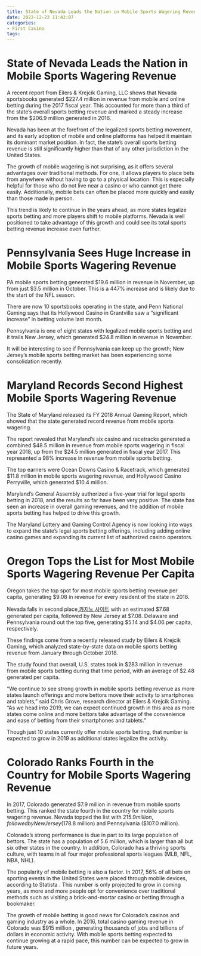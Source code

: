 ```yaml
---
title: State of Nevada Leads the Nation in Mobile Sports Wagering Revenue
date: 2022-12-22 11:43:07
categories:
- First Casino
tags:
---
```



#  State of Nevada Leads the Nation in Mobile Sports Wagering Revenue

A recent report from Eilers & Krejcik Gaming, LLC shows that Nevada sportsbooks generated $227.4 million in revenue from mobile and online betting during the 2017 fiscal year. This accounted for more than a third of the state’s overall sports betting revenue and marked a steady increase from the $206.9 million generated in 2016.

Nevada has been at the forefront of the legalized sports betting movement, and its early adoption of mobile and online platforms has helped it maintain its dominant market position. In fact, the state’s overall sports betting revenue is still significantly higher than that of any other jurisdiction in the United States.

The growth of mobile wagering is not surprising, as it offers several advantages over traditional methods. For one, it allows players to place bets from anywhere without having to go to a physical location. This is especially helpful for those who do not live near a casino or who cannot get there easily. Additionally, mobile bets can often be placed more quickly and easily than those made in person.

This trend is likely to continue in the years ahead, as more states legalize sports betting and more players shift to mobile platforms. Nevada is well positioned to take advantage of this growth and could see its total sports betting revenue increase even further.

#  Pennsylvania Sees Huge Increase in Mobile Sports Wagering Revenue

PA mobile sports betting generated $19.6 million in revenue in November, up from just $3.5 million in October. This is a 447% increase and is likely due to the start of the NFL season.

There are now 10 sportsbooks operating in the state, and Penn National Gaming says that its Hollywood Casino in Grantville saw a “significant increase” in betting volume last month.

Pennsylvania is one of eight states with legalized mobile sports betting and it trails New Jersey, which generated $24.8 million in revenue in November.

It will be interesting to see if Pennsylvania can keep up the growth; New Jersey’s mobile sports betting market has been experiencing some consolidation recently.

#  Maryland Records Second Highest Mobile Sports Wagering Revenue

The State of Maryland released its FY 2018 Annual Gaming Report, which showed that the state generated record revenue from mobile sports wagering.

The report revealed that Maryland’s six casino and racetracks generated a combined $48.5 million in revenue from mobile sports wagering in fiscal year 2018, up from the $24.5 million generated in fiscal year 2017. This represented a 98% increase in revenue from mobile sports betting.

The top earners were Ocean Downs Casino & Racetrack, which generated $11.8 million in mobile sports wagering revenue, and Hollywood Casino Perryville, which generated $10.4 million.

Maryland’s General Assembly authorized a five-year trial for legal sports betting in 2018, and the results so far have been very positive. The state has seen an increase in overall gaming revenues, and the addition of mobile sports betting has helped to drive this growth.

The Maryland Lottery and Gaming Control Agency is now looking into ways to expand the state’s legal sports betting offerings, including adding online casino games and expanding its current list of authorized casino operators.

#  Oregon Tops the List for Most Mobile Sports Wagering Revenue Per Capita

Oregon takes the top spot for most mobile sports betting revenue per capita, generating $9.08 in revenue for every resident of the state in 2018.

 Nevada falls in second place,[카지노 사이트](https://choegocasino.com/) with an estimated $7.68 generated per capita, followed by New Jersey at $7.08. Delaware and Pennsylvania round out the top five, generating $5.14 and $4.06 per capita, respectively.

These findings come from a recently released study by Eilers & Krejcik Gaming, which analyzed state-by-state data on mobile sports betting revenue from January through October 2018.

The study found that overall, U.S. states took in $283 million in revenue from mobile sports betting during that time period, with an average of $2.48 generated per capita.

“We continue to see strong growth in mobile sports betting revenue as more states launch offerings and more bettors move their activity to smartphones and tablets,” said Chris Grove, research director at Eilers & Krejcik Gaming. “As we head into 2019, we can expect continued growth in this area as more states come online and more bettors take advantage of the convenience and ease of betting from their smartphones and tablets.”

Though just 10 states currently offer mobile sports betting, that number is expected to grow in 2019 as additional states legalize the activity.

#  Colorado Ranks Fourth in the Country for Mobile Sports Wagering Revenue

In 2017, Colorado generated $7.9 million in revenue from mobile sports betting. This ranked the state fourth in the country for mobile sports wagering revenue. Nevada topped the list with $215.9 million, followed by New Jersey ($178.8 million) and Pennsylvania ($107.0 million).

Colorado’s strong performance is due in part to its large population of bettors. The state has a population of 5.6 million, which is larger than all but six other states in the country. In addition, Colorado has a thriving sports culture, with teams in all four major professional sports leagues (MLB, NFL, NBA, NHL).

The popularity of mobile betting is also a factor. In 2017, 56% of all bets on sporting events in the United States were placed through mobile devices, according to Statista . This number is only projected to grow in coming years, as more and more people opt for convenience over traditional methods such as visiting a brick-and-mortar casino or betting through a bookmaker.

The growth of mobile betting is good news for Colorado’s casinos and gaming industry as a whole. In 2016, total casino gaming revenue in Colorado was $915 million , generating thousands of jobs and billions of dollars in economic activity. With mobile sports betting expected to continue growing at a rapid pace, this number can be expected to grow in future years.